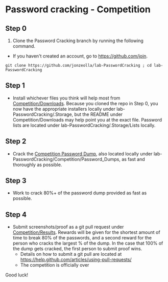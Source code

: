 # Password cracking - Competition  

## Step 0
1. Clone the Password Cracking branch by running the following command.
  * If you haven't created an account, go to https://github.com/join.
```
git clone https://github.com/jonzeolla/lab-PasswordCracking ; cd lab-PasswordCracking
```

## Step 1  
* Install whichever files you think will help most from [Competition/Downloads](https://github.com/JonZeolla/lab-PasswordCracking/tree/master/Competition/Downloads).  Because you cloned the repo in Step 0, you now have the appropriate installers locally under lab-PasswordCracking/.Storage, but the README under Competition/Downloads may help point you at the exact file.  Password lists are located under lab-PasswordCracking/.Storage/Lists locally.  

## Step 2  
* Crack the [Competition Password Dump](https://github.com/JonZeolla/lab-PasswordCracking/tree/master/Competition/Password_Dumps), also located locally under lab-PasswordCracking/Competition/Password_Dumps, as fast and thoroughly as possible.  

## Step 3  
* Work to crack 80%+ of the password dump provided as fast as possible.  

## Step 4  
* Submit screenshots/proof as a git pull request under [Competition/Results](https://github.com/JonZeolla/lab-PasswordCracking/tree/master/Competition/Results).  Rewards will be given for the shortest amount of time to break 80% of the passwords, and a second reward for the person who cracks the largest % of the dump.  In the case that 100% of the dump gets cracked, the first person to submit proof wins.  
  * Details on how to submit a git pull are located at https://help.github.com/articles/using-pull-requests/  
  * The competition is officially over  

Good luck!  

